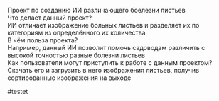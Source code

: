 Проект по созданию ИИ различающего боелезни листьев<br />
Что делает данный проект?<br />
ИИ отличает изображение больных листьев и разделяет их по категориям из определённого их количества<br />
В чём польза проекта?<br />
Например, данный ИИ позволит помочь садоводам различить с высокой точностью разные болезни листьев<br />
Как пользователи могут приступить к работе с данным проектом?<br />
Скачать его и загрузить в него изображения листьев, получив сортированные изображения на выходе<br />

#testet